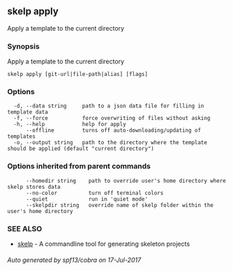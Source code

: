 ## skelp apply

Apply a template to the current directory

### Synopsis


Apply a template to the current directory

```
skelp apply [git-url|file-path|alias] [flags]
```

### Options

```
  -d, --data string     path to a json data file for filling in template data
  -f, --force           force overwriting of files without asking
  -h, --help            help for apply
      --offline         turns off auto-downloading/updating of templates
  -o, --output string   path to the directory where the template should be applied (default "current directory")
```

### Options inherited from parent commands

```
      --homedir string    path to override user's home directory where skelp stores data
      --no-color          turn off terminal colors
      --quiet             run in 'quiet mode'
      --skelpdir string   override name of skelp folder within the user's home directory
```

### SEE ALSO
* [skelp](skelp.md)	 - A commandline tool for generating skeleton projects

###### Auto generated by spf13/cobra on 17-Jul-2017
